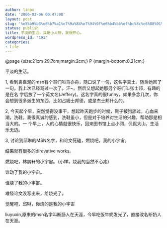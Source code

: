 ```yaml
---
author: linpx
date: '2006-03-06 00:47:08'
layout: post
slug: '%e5%b9%b3%e6%b7%a1%e7%9a%84%e7%94%9f%e6%b4%bb%ef%bc%8c%e6%88%91%e6%98%af%e5%b0%8f%e4%ba%ba%e7%89%a9%ef%bc%8c%e6%88%91%e5%be%88%e5%bc%80%e5%bf%83%e3%80%82'
status: publish
title: 平淡的生活，我是小人物，我很开心。
wordpress_id: '191'
categories:
- life
---
```


@page {size:21cm 29.7cm;margin:2cm;} P {margin-bottom:0.21cm;}

  

平淡的生活。

  

1, 看到袁嘉泥的msn有个哥们叫马亦舟，随口说了一句，这名字真土。随后她回了一句，我上次已经骂过一次了。汗~。然后又想起她那另个哥们叫张士邦，有趣的是在名
字后放了一个英文名(Jeffery)。这名字真的很funny，如果多念几次，你会想到很多派生的东西，比如占姆士邦德，或是杰士邦什么的。

  

2, 今天起个早，突然觉得没事干，想起昨天跑步的时候，鞋子被狗舔过，心血来潮，洗鞋。我很真诚的感到，洗鞋虽小，但是对于培养对生活的兴趣，帮助那是相当大的。一
个早上，人的心情就很快乐，回来图书馆上点小网，侃侃大山，生活乐无边。

  

  

3, 讨论到邱琳的MSN名字，和论文死磕，燃烧吧，我的小宇宙。

结果就有很多的direvative works。

燃烧吧，林鹏轩的小宇宙。（小样，烧我的当然不心疼）

谁动了我的小宇宙。

谁烧了我的小宇宙。

难怪论文没写出来，给烧光了。

觉醒吧，邱琳，你烧的是我的小宇宙

liuyuxin,原来的msn名字叫断肠人在天涯，今早吃饭牛奶发光了，直接改名断奶人在天涯。

